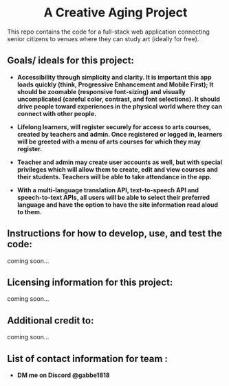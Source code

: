 <div align="center">
   <h1>A Creative Aging Project</h1>
</div>

This repo contains the code for a full-stack web application connecting senior citizens to venues where they can study art (ideally for free).

## Goals/ ideals for this project:

* **Accessibility through simplicity and clarity. It is important this app loads quickly (think, Progressive Enhancement and Mobile First); It should be zoomable (responsive font-sizing) and visually uncomplicated (careful color, contrast, and font selections). It should drive people toward experiences in the physical world where they can connect with other people.**

* **Lifelong learners, will register securely for access to arts courses, created by teachers and admin. Once registered or logged in, learners will be greeted with a menu of arts courses for which they may register.**

* **Teacher and admin may create user accounts as well, but with special privileges which will allow them to create, edit and view courses and their students. Teachers will be able to take attendance in the app.**

* **With a multi-language translation API, text-to-speech API and speech-to-text APIs, all users will be able to select their preferred language and have the option to have the site information read aloud to them.**

## Instructions for how to develop, use, and test the code:
coming soon...

## Licensing information for this project:
coming soon...

## Additional credit to:
coming soon...
<!-- * **google font**
* **css reset** -->

## List of contact information for team :
* **DM me on Discord @gabbe1818**